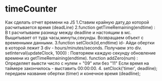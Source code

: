 # timeCounter
Как сделать отчет времени на  JS
1.Ставим крайную дату,до которой расчитывается время (deadLine)
2.function getTimeRemaining(endtime) :
  В t расчитываем разницу между deadline и настоящим в мс.
  Выщитывает от туда часы,минуты,секунды.
  Возвращаем объект с временными данными.
3.function setClock(id,endtime)
  id- Айди обертки в которой лежит 3 div - hours/minutes/seconds.
  Получаем это div.
  setInterval(updateClock, 1000) :
    Повторяем каждую секунду обновление времени из getTimeRemaining(endtime).
    function addZero(num) :
      Определяет вывсти число с нулем = "09" или без "11"
    Если время на таймере закончилось - выставить 00:00:00.
4. setClock('timer', deadline); передаем название обертки (timer) и конечное время (deadline);
